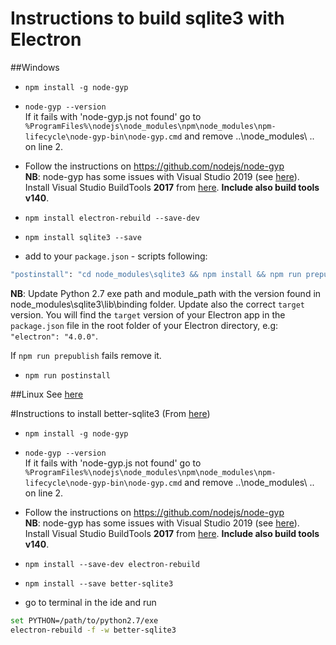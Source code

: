 # Instructions to build sqlite3 with Electron

##Windows
- `npm install -g node-gyp`
- `node-gyp --version` <br /> If it fails with 'node-gyp.js not found' go to `%ProgramFiles%\nodejs\node_modules\npm\node_modules\npm-lifecycle\node-gyp-bin\node-gyp.cmd` and remove ..\node_modules\ .. on line 2. 

- Follow the instructions on https://github.com/nodejs/node-gyp <br /> **NB**: node-gyp has some issues with Visual Studio 2019 (see [here](https://github.com/nodejs/node-gyp/issues/1663)). Install Visual Studio BuildTools **2017** from [here](https://visualstudio.microsoft.com/it/thank-you-downloading-visual-studio/?sku=BuildTools&rel=15). **Include also build tools v140**.
- `npm install electron-rebuild --save-dev`

- `npm install sqlite3 --save`

- add to your `package.json` - scripts following:<br />
``` bash 
"postinstall": "cd node_modules\sqlite3 && npm install && npm run prepublish && node-gyp --python C:\Progs\Python27\python.exe configure --module_name=node_sqlite3 --module_path=../lib/binding/electron-v4.0-win32-x64 && node-gyp --python C:\Progs\Python27\python.exe rebuild --target=4.0.0 --arch=x64 --target_platform=win32 --dist-url=https://atom.io/download/atom-shell --module_name=node_sqlite3 --module_path=../lib/binding/electron-v4.0-win32-x64"
```
**NB**: Update Python 2.7 exe path and module_path with the version found in node_modules\sqlite3\lib\binding folder. Update also the correct `target` version. You will find the `target` version of your Electron app in the `package.json` file in the root folder of your Electron directory, e.g: `"electron": "4.0.0"`.

If `npm run prepublish` fails remove it.

- `npm run postinstall`


##Linux
See [here](https://gist.github.com/craigvantonder/f59277cd788f8aa755e3bdbe5d21f08e#file-electron-sqlite3-md)


#Instructions to install better-sqlite3
(From [here](https://github.com/JoshuaWise/better-sqlite3/issues/126))
- `npm install -g node-gyp`
- `node-gyp --version` <br /> If it fails with 'node-gyp.js not found' go to `%ProgramFiles%\nodejs\node_modules\npm\node_modules\npm-lifecycle\node-gyp-bin\node-gyp.cmd` and remove ..\node_modules\ .. on line 2. 

- Follow the instructions on https://github.com/nodejs/node-gyp <br /> **NB**: node-gyp has some issues with Visual Studio 2019 (see [here](https://github.com/nodejs/node-gyp/issues/1663)). Install Visual Studio BuildTools **2017** from [here](https://visualstudio.microsoft.com/it/thank-you-downloading-visual-studio/?sku=BuildTools&rel=15). **Include also build tools v140**.

- `npm install --save-dev electron-rebuild`

- `npm install --save better-sqlite3`


- go to terminal in the ide and run
``` bash
set PYTHON=/path/to/python2.7/exe
electron-rebuild -f -w better-sqlite3
``` 
